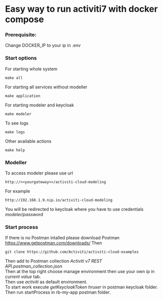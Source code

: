 #  Easy way to run activiti7 with docker compose 

### Prerequisite:
Change DOCKER_IP to your ip in .env

### Start options
For starting whole system
```
make all
```
For starting all services without modeller 
```
make application 
```

For starting modeler and keycloak
```
make modeler
```

To see logs 
```
make logs 
```

Other available actions
```
make help
```

### Modeller 
To access modeler please use url
```
http://<<yourgateway>>/activiti-cloud-modeling
```
For example
```
http://192.168.1.9.nip.io/activiti-cloud-modeling
```
You will be redirected to keycloak where you have to use credentials *modeler/password* 

### Start process 
If there is no Postman intalled please download Postman https://www.getpostman.com/downloads/
Then 
```
git clone https://github.com/Activiti/activiti-cloud-examples
```
Then add to Postman collection _Activiti v7 REST API.postman_collection.json_ <br>
Then at the top right choose manage environment then use your own ip in _current value_ tab. <br> 
Then use _activiti_ as default environment. <br>
To start work execute _getKeycloakToken hruser_ in postman keycloak folder. <br>
Then run startProcess in rb-my-app postman folder. <br>




